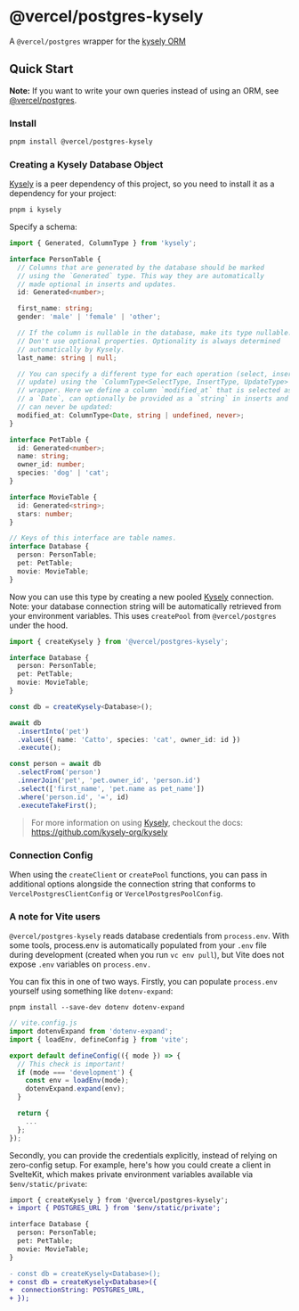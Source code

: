 # @vercel/postgres-kysely

A `@vercel/postgres` wrapper for the [kysely ORM](https://github.com/kysely-org/kysely)

## Quick Start

**Note:** If you want to write your own queries instead of using an ORM, see [@vercel/postgres](https://npmjs.org/package/@vercel/postgres).

### Install

```bash
pnpm install @vercel/postgres-kysely
```

### Creating a Kysely Database Object

[Kysely](https://github.com/kysely-org/kysely) is a peer dependency of this project, so you need to install it as a dependency for your project:

```bash
pnpm i kysely
```

Specify a schema:

```typescript
import { Generated, ColumnType } from 'kysely';

interface PersonTable {
  // Columns that are generated by the database should be marked
  // using the `Generated` type. This way they are automatically
  // made optional in inserts and updates.
  id: Generated<number>;

  first_name: string;
  gender: 'male' | 'female' | 'other';

  // If the column is nullable in the database, make its type nullable.
  // Don't use optional properties. Optionality is always determined
  // automatically by Kysely.
  last_name: string | null;

  // You can specify a different type for each operation (select, insert and
  // update) using the `ColumnType<SelectType, InsertType, UpdateType>`
  // wrapper. Here we define a column `modified_at` that is selected as
  // a `Date`, can optionally be provided as a `string` in inserts and
  // can never be updated:
  modified_at: ColumnType<Date, string | undefined, never>;
}

interface PetTable {
  id: Generated<number>;
  name: string;
  owner_id: number;
  species: 'dog' | 'cat';
}

interface MovieTable {
  id: Generated<string>;
  stars: number;
}

// Keys of this interface are table names.
interface Database {
  person: PersonTable;
  pet: PetTable;
  movie: MovieTable;
}
```

Now you can use this type by creating a new pooled [Kysely](https://github.com/kysely-org/kysely) connection. Note: your database connection
string will be automatically retrieved from your environment variables. This uses `createPool` from
`@vercel/postgres` under the hood.

```typescript
import { createKysely } from '@vercel/postgres-kysely';

interface Database {
  person: PersonTable;
  pet: PetTable;
  movie: MovieTable;
}

const db = createKysely<Database>();

await db
  .insertInto('pet')
  .values({ name: 'Catto', species: 'cat', owner_id: id })
  .execute();

const person = await db
  .selectFrom('person')
  .innerJoin('pet', 'pet.owner_id', 'person.id')
  .select(['first_name', 'pet.name as pet_name'])
  .where('person.id', '=', id)
  .executeTakeFirst();
```

> For more information on using [Kysely](https://github.com/kysely-org/kysely), checkout the docs: https://github.com/kysely-org/kysely

### Connection Config

When using the `createClient` or `createPool` functions, you can pass in additional options alongside the connection string that conforms to `VercelPostgresClientConfig` or `VercelPostgresPoolConfig`.

### A note for Vite users

`@vercel/postgres-kysely` reads database credentials from `process.env`. With some tools, process.env is automatically populated from your `.env` file during development (created when you run `vc env pull`), but Vite does not expose `.env` variables on `process.env.`

You can fix this in one of two ways. Firstly, you can populate `process.env` yourself using something like `dotenv-expand`:

```shell
pnpm install --save-dev dotenv dotenv-expand
```

```js
// vite.config.js
import dotenvExpand from 'dotenv-expand';
import { loadEnv, defineConfig } from 'vite';

export default defineConfig(({ mode }) => {
  // This check is important!
  if (mode === 'development') {
    const env = loadEnv(mode);
    dotenvExpand.expand(env);
  }

  return {
    ...
  };
});
```

Secondly, you can provide the credentials explicitly, instead of relying on zero-config setup. For example, here's how you could create a client in SvelteKit, which makes private environment variables available via `$env/static/private`:

```diff
import { createKysely } from '@vercel/postgres-kysely';
+ import { POSTGRES_URL } from '$env/static/private';

interface Database {
  person: PersonTable;
  pet: PetTable;
  movie: MovieTable;
}

- const db = createKysely<Database>();
+ const db = createKysely<Database>({
+  connectionString: POSTGRES_URL,
+ });
```
